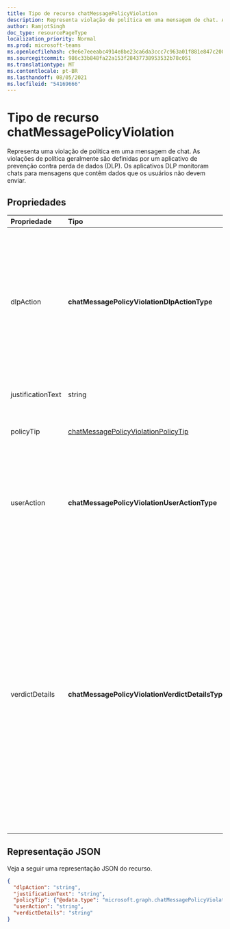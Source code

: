```yaml
---
title: Tipo de recurso chatMessagePolicyViolation
description: Representa violação de política em uma mensagem de chat. As violações de política geralmente são definidas por um aplicativo de prevenção contra perda de dados (DLP).
author: RamjotSingh
doc_type: resourcePageType
localization_priority: Normal
ms.prod: microsoft-teams
ms.openlocfilehash: c9e6e7eeeabc4914e8be23ca6da3ccc7c963a01f881e847c200284c2ed30f36f
ms.sourcegitcommit: 986c33b848fa22a153f28437738953532b78c051
ms.translationtype: MT
ms.contentlocale: pt-BR
ms.lasthandoff: 08/05/2021
ms.locfileid: "54169666"
---
```

# <a name="chatmessagepolicyviolation-resource-type"></a>Tipo de recurso chatMessagePolicyViolation

Representa uma violação de política em uma mensagem de chat. As violações de política geralmente são definidas por um aplicativo de prevenção contra perda de dados (DLP). Os aplicativos DLP monitoram chats para mensagens que contêm dados que os usuários não devem enviar.

## <a name="properties"></a>Propriedades

| Propriedade   | Tipo |Descrição|
|:---------------|:--------|:----------|
|dlpAction|**chatMessagePolicyViolationDlpActionType**|A ação realizada pelo provedor DLP na mensagem com conteúdo sensível. Os valores com suporte são: <li>None</li><li>NotifySender - Informe o remetente da violação, mas permita que os leitores leiam a mensagem.</li><li>BlockAccess - Impedir que os leitores leiam a mensagem.</li><li>BlockAccessExternal - Impedir que os usuários de fora da organização leiam a mensagem, permitindo que os usuários dentro da organização leiam a mensagem.</li>|
|justificationText|string|Texto de justificativa fornecido pelo remetente da mensagem ao se sobressuperar uma violação de política.|
|policyTip|[chatMessagePolicyViolationPolicyTip](chatmessagepolicyviolationpolicytip.md)|Informações a ser exibidas ao remetente da mensagem sobre o motivo pelo qual a mensagem foi sinalizada como uma violação. |
|userAction|**chatMessagePolicyViolationUserActionType**|Indica a ação tomada pelo usuário em uma mensagem bloqueada pelo provedor DLP. Os valores com suporte são: <li>None</li><li>Override</li><li>ReportFalsePositive</li>Quando o provedor de DLP está atualizando a mensagem para bloquear conteúdos confidenciais, userAction não é necessário.|
|verdictDetails|**chatMessagePolicyViolationVerdictDetailsType**|Indica quais ações o remetente pode tomar em resposta à violação da política. Os valores com suporte são: <li>None</li><li>AllowFalsePositiveOverride -- Permite que o remetente declare a políticaViolation como um erro no aplicativo DLP e suas regras e permita que os leitores vejam a mensagem novamente se a dlpAction a tiver ocultado.</li><li>AllowOverrideWithoutJustification -- permite que o remetente extravase a violação de DLP e permita que os leitores vejam a mensagem novamente se a dlpAction a tiver ocultado, sem a necessidade de fornecer uma explicação para fazer isso. </li><li>AllowOverrideWithJustification -- Permite que o remetente extravase a violação de DLP e permita que os leitores vejam a mensagem novamente se a dlpAction a tiver ocultado, depois de fornecer uma explicação para isso.</li>AllowOverrideWithoutJustification e AllowOverrideWithJustification são mutuamente exclusivos.|

## <a name="json-representation"></a>Representação JSON

Veja a seguir uma representação JSON do recurso.

<!-- {
  "blockType": "resource",
  "optionalProperties": [
    "userAction",
    "justificationText"
  ],
  "@odata.type": "microsoft.graph.chatMessagePolicyViolation"
}-->

```json
{
  "dlpAction": "string",
  "justificationText": "string",
  "policyTip": {"@odata.type": "microsoft.graph.chatMessagePolicyViolationPolicyTip"},
  "userAction": "string",
  "verdictDetails": "string"
}
```

<!-- uuid: 8fcb5dbc-d5aa-4681-8e31-b001d5168d79
2015-10-25 14:57:30 UTC -->
<!-- {
  "type": "#page.annotation",
  "description": "chat message policy violation resource",
  "keywords": "",
  "section": "documentation",
  "tocPath": ""
}-->
